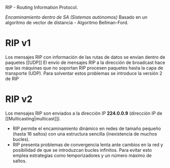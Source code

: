 RIP - Routing Information Protocol. 

*Encaminamiento dentro de SA (Sistemas autónomos)*
Basado en un algoritmo de vector de distancia - Algoritmo Bellman-Ford.
# RIP v1
Los mensajes RIP con información de las rutas de datos se envían dentro de paquetes [[UDP]]
El envío de mensajes RIP a la dirección de broadcast hace que las máquinas que no soportan RIP procesen paquetes hasta la capa de transporte (UDP). 
Para solventar estos problemas se introduce la versión 2 de RIP
# RIP v2
Los mensajes RIP son enviados a la dirección IP **224.0.0.9** (dirección IP de [[Multicasting|multicast]]). 

- RIP permite el encaminamiento dinámico en redes de tamaño pequeño (hasta 16 saltos) con una estructura sencilla (inexistencia de muchos bucles). 
- RIP presenta problemas de convergencia lenta ante cambios en la red y posibilidad de que se introduzcan bucles infinitos. Para evitar esto emplea estrategias como temporizadores y un número máximo de saltos.